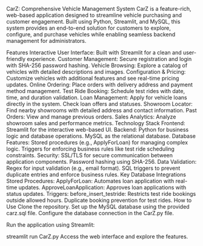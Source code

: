 CarZ: Comprehensive Vehicle Management System
CarZ is a feature-rich, web-based application designed to streamline vehicle purchasing and customer engagement. Built using Python, Streamlit, and MySQL, this system provides an end-to-end solution for customers to explore, configure, and purchase vehicles while enabling seamless backend management for administrators.

Features
Interactive User Interface: Built with Streamlit for a clean and user-friendly experience.
Customer Management: Secure registration and login with SHA-256 password hashing.
Vehicle Browsing: Explore a catalog of vehicles with detailed descriptions and images.
Configuration & Pricing: Customize vehicles with additional features and see real-time pricing updates.
Online Ordering: Place orders with delivery address and payment method management.
Test Ride Booking: Schedule test rides with date, time, and duration validation.
Loan Management:
Apply for vehicle loans directly in the system.
Check loan offers and statuses.
Showroom Locator: Find nearby showrooms with detailed address and contact information.
Past Orders: View and manage previous orders.
Sales Analytics: Analyze showroom sales and performance metrics.
Technology Stack
Frontend: Streamlit for the interactive web-based UI.
Backend:
Python for business logic and database operations.
MySQL as the relational database.
Database Features:
Stored procedures (e.g., ApplyForLoan) for managing complex logic.
Triggers for enforcing business rules like test ride scheduling constraints.
Security:
SSL/TLS for secure communication between application components.
Password hashing using SHA-256.
Data Validation:
Regex for input validation (e.g., email format).
SQL triggers to prevent duplicate entries and enforce business rules.
Key Database Integrations
Stored Procedures:
ApplyForLoan: Automates loan application with real-time updates.
ApproveLoanApplication: Approves loan applications with status updates.
Triggers:
before_insert_testride: Restricts test ride bookings outside allowed hours.
Duplicate booking prevention for test rides.
How to Use
Clone the repository.
Set up the MySQL database using the provided carz.sql file.
Configure the database connection in the CarZ.py file.

Run the application using Streamlit:

streamlit run CarZ.py
Access the web interface and explore the features.
